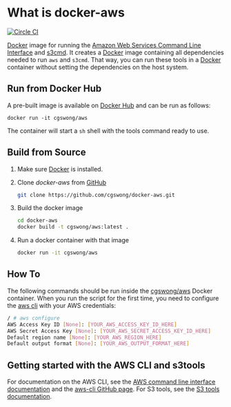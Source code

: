 What is docker-aws
==============
[![Circle CI](https://circleci.com/gh/cgswong/docker-aws/tree/rds.svg?style=svg)](https://circleci.com/gh/cgswong/docker-aws/tree/rds)

[Docker](https://docker.io) image for running the [Amazon Web Services Command Line Interface](http://aws.amazon.com/cli/) and [s3cmd](https://github.com/s3tools/s3cmd). It creates a [Docker](https://docker.io) image containing all dependencies needed to run `aws` and `s3cmd`. That way, you can run these tools in a [Docker](https://docker.io) container without setting the dependencies on the host system.


Run from Docker Hub
-------------------
A pre-built image is available on [Docker Hub](https://registry.hub.docker.com/u/cgswong/aws) and can be run as follows:

    docker run -it cgswong/aws

The container will start a `sh` shell with the tools command ready to use.


Build from Source
-----------------
1. Make sure [Docker](https://www.docker.com) is installed.

2. Clone _docker-aws_ from [GitHub](https://github.com/cgswong/docker-aws)

   ```sh
   git clone https://github.com/cgswong/docker-aws.git
   ```
3. Build the docker image

   ```sh
   cd docker-aws
   docker build -t cgswong/aws:latest .
   ```

4. Run a docker container with that image

   ```sh
   docker run -it cgswong/aws
   ```


How To
------
The following commands should be run inside the [cgswong/aws](https://github.com/cgswong/docker-aws) Docker container. When you run the script for the first time, you need to configure the [aws cli](http://aws.amazon.com/cli) with your AWS credentials:


```sh
/ # aws configure
AWS Access Key ID [None]: [YOUR_AWS_ACCESS_KEY_ID_HERE]
AWS Secret Access Key [None]: [YOUR_AWS_SECRET_ACCESS_KEY_ID_HERE]
Default region name [None]: [YOUR_AWS_REGION_HERE]
Default output format [None]: [YOUR_AWS_OUTPUT_FORMAT_HERE]
```


Getting started with the AWS CLI and s3tools
--------------------------------------------
For documentation on the AWS CLI, see the [AWS command line interface documentation](http://aws.amazon.com/documentation/cli/) and the [aws-cli GitHub page](https://github.com/aws/aws-cli). For S3 tools, see the [S3 tools documentation](http://s3tools.org/usage).